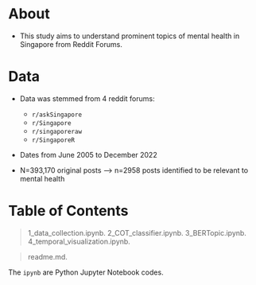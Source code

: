 
# About

- This study aims to understand prominent topics of mental health in Singapore from Reddit Forums.

# Data
- Data was stemmed from 4 reddit forums: 
    - `r/askSingapore`
    - `r/Singapore`
    - `r/singaporeraw`
    - `r/SingaporeR`

- Dates from June 2005 to December 2022
- N=393,170 original posts --> n=2958 posts identified to be relevant to mental health


# Table of Contents  

> 1_data_collection.ipynb. 
> 2_COT_classifier.ipynb. 
> 3_BERTopic.ipynb. 
> 4_temporal_visualization.ipynb. 
  
> readme.md. 

The `ipynb` are Python Jupyter Notebook codes. 